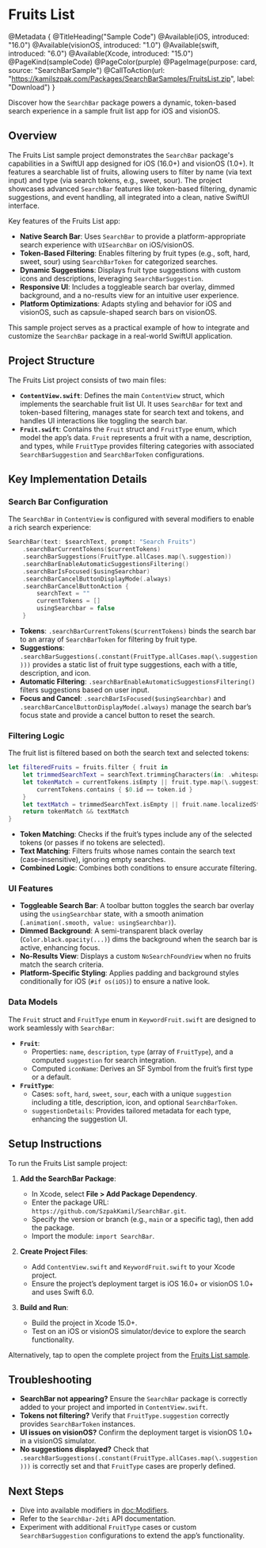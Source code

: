 # Fruits List

@Metadata {
    @TitleHeading("Sample Code")
    @Available(iOS, introduced: "16.0")
    @Available(visionOS, introduced: "1.0")
    @Available(swift, introduced: "6.0")
    @Available(Xcode, introduced: "15.0")
    @PageKind(sampleCode)
    @PageColor(purple)
    @PageImage(purpose: card, source: "SearchBarSample")
    @CallToAction(url: "https://kamilszpak.com/Packages/SearchBarSamples/FruitsList.zip", label: "Download")
}

Discover how the `SearchBar` package powers a dynamic, token-based search experience in a sample fruit list app for iOS and visionOS.

## Overview

The Fruits List sample project demonstrates the `SearchBar` package's capabilities in a SwiftUI app designed for iOS (16.0+) and visionOS (1.0+). It features a searchable list of fruits, allowing users to filter by name (via text input) and type (via search tokens, e.g., sweet, sour). The project showcases advanced `SearchBar` features like token-based filtering, dynamic suggestions, and event handling, all integrated into a clean, native SwiftUI interface.

Key features of the Fruits List app:
- **Native Search Bar**: Uses `SearchBar` to provide a platform-appropriate search experience with `UISearchBar` on iOS/visionOS.
- **Token-Based Filtering**: Enables filtering by fruit types (e.g., soft, hard, sweet, sour) using `SearchBarToken` for categorized searches.
- **Dynamic Suggestions**: Displays fruit type suggestions with custom icons and descriptions, leveraging `SearchBarSuggestion`.
- **Responsive UI**: Includes a toggleable search bar overlay, dimmed background, and a no-results view for an intuitive user experience.
- **Platform Optimizations**: Adapts styling and behavior for iOS and visionOS, such as capsule-shaped search bars on visionOS.

This sample project serves as a practical example of how to integrate and customize the `SearchBar` package in a real-world SwiftUI application.

## Project Structure

The Fruits List project consists of two main files:

- **`ContentView.swift`**: Defines the main `ContentView` struct, which implements the searchable fruit list UI. It uses `SearchBar` for text and token-based filtering, manages state for search text and tokens, and handles UI interactions like toggling the search bar.
- **`Fruit.swift`**: Contains the `Fruit` struct and `FruitType` enum, which model the app’s data. `Fruit` represents a fruit with a name, description, and types, while `FruitType` provides filtering categories with associated `SearchBarSuggestion` and `SearchBarToken` configurations.

## Key Implementation Details

### Search Bar Configuration
The `SearchBar` in `ContentView` is configured with several modifiers to enable a rich search experience:

```swift
SearchBar(text: $searchText, prompt: "Search Fruits")
    .searchBarCurrentTokens($currentTokens)
    .searchBarSuggestions(FruitType.allCases.map(\.suggestion))
    .searchBarEnableAutomaticSuggestionsFiltering()
    .searchBarIsFocused($usingSearchbar)
    .searchBarCancelButtonDisplayMode(.always)
    .searchBarCancelButtonAction {
        searchText = ""
        currentTokens = []
        usingSearchbar = false
    }
```

- **Tokens**: `.searchBarCurrentTokens($currentTokens)` binds the search bar to an array of `SearchBarToken` for filtering by fruit type.
- **Suggestions**: `.searchBarSuggestions(.constant(FruitType.allCases.map(\.suggestion)))` provides a static list of fruit type suggestions, each with a title, description, and icon.
- **Automatic Filtering**: `.searchBarEnableAutomaticSuggestionsFiltering()` filters suggestions based on user input.
- **Focus and Cancel**: `.searchBarIsFocused($usingSearchbar)` and `.searchBarCancelButtonDisplayMode(.always)` manage the search bar’s focus state and provide a cancel button to reset the search.

### Filtering Logic
The fruit list is filtered based on both the search text and selected tokens:

```swift
let filteredFruits = fruits.filter { fruit in
    let trimmedSearchText = searchText.trimmingCharacters(in: .whitespacesAndNewlines)
    let tokenMatch = currentTokens.isEmpty || fruit.type.map(\.suggestion.token!).contains { token in
        currentTokens.contains { $0.id == token.id }
    }
    let textMatch = trimmedSearchText.isEmpty || fruit.name.localizedStandardContains(trimmedSearchText)
    return tokenMatch && textMatch
}
```

- **Token Matching**: Checks if the fruit’s types include any of the selected tokens (or passes if no tokens are selected).
- **Text Matching**: Filters fruits whose names contain the search text (case-insensitive), ignoring empty searches.
- **Combined Logic**: Combines both conditions to ensure accurate filtering.

### UI Features
- **Toggleable Search Bar**: A toolbar button toggles the search bar overlay using the `usingSearchbar` state, with a smooth animation (`.animation(.smooth, value: usingSearchbar)`).
- **Dimmed Background**: A semi-transparent black overlay (`Color.black.opacity(...)`) dims the background when the search bar is active, enhancing focus.
- **No-Results View**: Displays a custom `NoSearchFoundView` when no fruits match the search criteria.
- **Platform-Specific Styling**: Applies padding and background styles conditionally for iOS (`#if os(iOS)`) to ensure a native look.

### Data Models
The `Fruit` struct and `FruitType` enum in `KeywordFruit.swift` are designed to work seamlessly with `SearchBar`:

- **`Fruit`**:
  - Properties: `name`, `description`, `type` (array of `FruitType`), and a computed `suggestion` for search integration.
  - Computed `iconName`: Derives an SF Symbol from the fruit’s first type or a default.
- **`FruitType`**:
  - Cases: `soft`, `hard`, `sweet`, `sour`, each with a unique `suggestion` including a title, description, icon, and optional `SearchBarToken`.
  - `suggestionDetails`: Provides tailored metadata for each type, enhancing the suggestion UI.

## Setup Instructions

To run the Fruits List sample project:

1. **Add the SearchBar Package**:
   - In Xcode, select **File > Add Package Dependency**.
   - Enter the package URL: `https://github.com/SzpakKamil/SearchBar.git`.
   - Specify the version or branch (e.g., `main` or a specific tag), then add the package.
   - Import the module: `import SearchBar`.

2. **Create Project Files**:
   - Add `ContentView.swift` and `KeywordFruit.swift` to your Xcode project.
   - Ensure the project’s deployment target is iOS 16.0+ or visionOS 1.0+ and uses Swift 6.0.

3. **Build and Run**:
   - Build the project in Xcode 15.0+.
   - Test on an iOS or visionOS simulator/device to explore the search functionality.

Alternatively, tap to open the complete project from the [Fruits List sample](https://kamilszpak.com/Packages/SearchBarSamples/FruitsList.zip).

## Troubleshooting

- **SearchBar not appearing?** Ensure the `SearchBar` package is correctly added to your project and imported in `ContentView.swift`.
- **Tokens not filtering?** Verify that `FruitType.suggestion` correctly provides `SearchBarToken` instances.
- **UI issues on visionOS?** Confirm the deployment target is visionOS 1.0+ in a visionOS simulator.
- **No suggestions displayed?** Check that `.searchBarSuggestions(.constant(FruitType.allCases.map(\.suggestion)))` is correctly set and that `FruitType` cases are properly defined.

## Next Steps

- Dive into available modifiers in <doc:Modifiers>.
- Refer to the ``SearchBar-2dti`` API documentation.
- Experiment with additional `FruitType` cases or custom `SearchBarSuggestion` configurations to extend the app’s functionality.
